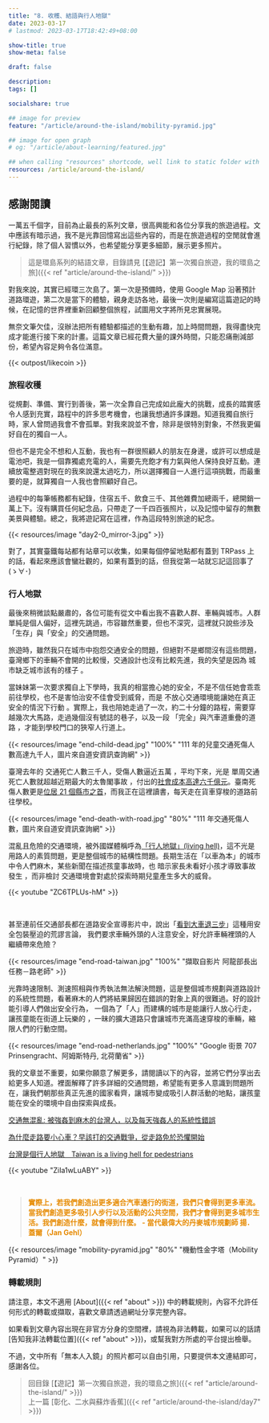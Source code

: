 ```yaml
---
title: "8. 收穫、結語與行人地獄"
date: 2023-03-17
# lastmod: 2023-03-17T18:42:49+08:00

show-title: true
show-meta: false

draft: false

description:
tags: []

socialshare: true

## image for preview
feature: "/article/around-the-island/mobility-pyramid.jpg"

## image for open graph
# og: "/article/about-learning/featured.jpg"

## when calling "resources" shortcode, well link to static folder with this path 
resources: /article/around-the-island/
---
```


<!-- &nbsp; -->

<!-- [text]({ ref "relpath" })。 -->

## 感謝閱讀

一萬五千個字，目前為止最長的系列文章，很高興能和各位分享我的旅遊過程。文中應該有暗示過，我不是光靠回憶寫出這些內容的，而是在旅遊過程的空閒就會進行紀錄，除了個人習慣以外，也希望能分享更多細節，展示更多照片。

<!--more-->

> 這是環島系列的結語文章，目錄請見 [【遊記】第一次獨自旅遊，我的環島之旅]({{< ref "article/around-the-island/" >}})

對我來說，其實已經環三次島了。第一次是預備時，使用 Google Map 沿著預計道路環遊，第二次是當下的體驗，親身走訪各地，最後一次則是編寫這篇遊記的時候，在記憶的世界裡重新回顧整個旅程，試圖用文字將所見忠實展現。

無奈文筆欠佳，沒辦法把所有體驗都描述的生動有趣，加上時間問題，我得盡快完成才能進行接下來的計畫。這篇文章已經花費大量的課外時間，只能忍痛刪減部份，希望內容足夠令各位滿意。

{{< outpost/likecoin >}}

### 旅程收穫

從規劃、準備、實行到善後，第一次全靠自己完成如此龐大的挑戰，成長的踏實感令人感到充實，路程中的許多思考機會，也讓我想通許多課題。知道我獨自旅行時，家人曾問過我會不會孤單。對我來說並不會，除非是很特別對象，不然我更偏好自在的獨自一人。

但也不是完全不想和人互動，我也有一群很照顧人的朋友在身邊，或許可以想成是電池吧，我是一個靠獨處充電的人，需要先充飽才有力氣與他人保持良好互動。連續放電整週對現在的我來說還太過吃力，所以選擇獨自一人進行這項挑戰，而最重要的是，就算獨自一人我也會照顧好自己。

過程中的每筆帳務都有紀錄，住宿五千、飲食三千、其他雜費加總兩千，總開銷一萬上下。沒有購買任何紀念品，只帶走了一千四百張照片，以及記憶中留存的無數美景與體驗。總之，我將遊記寫在這裡，作為這段特別旅途的紀念。

{{< resources/image "day2-0_mirror-3.jpg"  >}}

對了，其實臺鐵每站都有站章可以收集，如果每個停留地點都有蓋到 TRPass 上的話，看起來應該會蠻壯觀的，如果有蓋到的話，但我從第一站就忘記這回事了 (ゝ∀･)

### 行人地獄

最後來稍微談點嚴肅的，各位可能有從文中看出我不喜歡人群、車輛與城市。人群單純是個人偏好，這裡先跳過，市容雖然重要，但也不深究，這裡就只說些涉及「生存」與「安全」的交通問題。

旅遊時，雖然我只在城市中抱怨交通安全的問題，但絕對不是鄉間沒有這些問題，臺灣鄉下的車輛不會開的比較慢，交通設計也沒有比較先進，我的失望是因為 <h> 城市缺乏城市該有的樣子 </h> 。

當妹妹第一次要求獨自上下學時，我真的相當擔心她的安全，不是不信任她會乖乖前往學校，也不是害怕治安不佳會受到威脅，而是 <h> 不放心交通環境能讓她在真正安全的情況下行動 </h> 。實際上，我也陪她走過了一次，約二十分鐘的路程，需要穿越幾次大馬路，走過幾個沒有號誌的巷子，以及一段 <r> 「完全」與汽車道重疊的道路 </r> ，才能到學校門口的狹窄人行道上。

{{< resources/image "end-child-dead.jpg" "100%" "111 年的兒童交通死傷人數高達九千人，圖片來自道安資訊查詢網" >}}

臺灣去年的 <r> 交通死亡人數三千人，受傷人數逼近五萬 </r> ，平均下來，光是 <r> 單周交通死亡人數就超越近期最大的太魯閣事故 </r> ，付出的[社會成本高達六千億元](https://www.cna.com.tw/news/aipl/202110080163.aspx)。臺南死傷人數更是[位居 21 個縣市之首](https://roadsafety.tw/Dashboard/Custom?type=%E7%B8%A3%E5%B8%82%E6%AF%8F%E5%8D%81%E8%90%AC%E4%BA%BA%E6%AD%BB(%E5%82%B7)%E6%95%B8)，而我正在這裡讀書，每天走在貨車穿梭的道路前往學校。

{{< resources/image "end-death-with-road.jpg" "80%" "111 年交通死傷人數，圖片來自道安資訊查詢網" >}}

<!-- https://www.instagram.com/p/B3T0ZRRiepg/ -->

混亂且危險的交通環境，被外國媒體稱呼為[「行人地獄」(living hell)](https://edition.cnn.com/travel/article/taiwan-traffic-war-tourism-intl-hnk/index.html)，這不光是用路人的素質問題，更是整個城市的結構性問題。長期生活在「以車為本」的城市中令人們麻木，某些新聞在描述孩童事故時，也 <h> 暗示家長未看好小孩才導致事故發生 </h> ，而非檢討 <r> 交通環境會對處於探索時期兒童產生多大的威脅。 </r> 

{{< youtube "ZC6TPLUs-hM" >}}

&nbsp;

甚至連前任交通部長都在道路安全宣導影片中，說出「[看到大車退三步](https://youtu.be/w4t8ytdIiBk?t=180)」這種用安全包裝壓迫的荒謬言論， <r> 我們要求車輛外頭的人注意安全，好允許車輛裡頭的人繼續帶來危險？ </r>

{{< resources/image "end-road-taiwan.jpg" "100%" "擷取自影片 阿龍部長出任務－路老師" >}}

光靠時速限制、測速照相與作秀執法無法解決問題，這是整個城市規劃與道路設計的系統性問題，看著麻木的人們將結果歸因在錯誤的對象上真的很難過。好的設計能引導人們做出安全行為， <h> 一個為了「人」而建構的城市是能讓行人放心行走，讓孩童能在街道上玩樂的 </h> ，一昧的擴大道路只會讓城市充滿高速穿梭的車輛，縮限人們的行動空間。

{{< resources/image "end-road-netherlands.jpg" "100%" "Google 街景 707 Prinsengracht、阿姆斯特丹, 北荷蘭省" >}}

我的文章並不重要，如果你願意了解更多，請閱讀以下的內容，並將它們分享出去給更多人知道。裡面解釋了許多詳細的交通問題，希望能有更多人意識到問題所在，讓我們朝那些真正先進的國家看齊，讓城市變成吸引人群活動的地點，讓孩童能在安全的環境中自由探索與成長。

[交通無混亂: 被強姦到麻木的台灣人，以及每天強姦人的系統性錯誤](https://home.gamer.com.tw/artwork.php?sn=5520745) 

[為什麼走路要小心車？早該打的交通戰爭，從走路免於恐懼開始](https://home.gamer.com.tw/artwork.php?sn=5580281)

[台灣是個行人地獄＿Taiwan is a living hell for pedestrians](https://www.facebook.com/taiwanisalivinghellforpedestrians/)

{{< youtube "ZiIa1wLuABY" >}}

&nbsp;

> <span style="color:#e68a00"><b>實際上，若我們創造出更多適合汽車通行的街道，我們只會得到更多車流。當我們創造更多吸引人步行以及活動的公共空間，我們才會得到更多城市生活。我們創造什麼，就會得到什麼。 - 當代最偉大的丹麥城市規劃師 揚．蓋爾（Jan Gehl）</span></b>

{{< resources/image "mobility-pyramid.jpg" "80%" "機動性金字塔（Mobility Pyramid）" >}}

### 轉載規則

請注意，本文不適用 [About]({{< ref "about" >}}) 中的轉載規則，內容不允許任何形式的轉載或擷取，喜歡文章請透過網址分享完整內容。

如果看到文章內容出現在非官方分身的空間裡，請視為非法轉載，如果可以的話請[告知我非法轉載位置]({{< ref "about" >}})，或幫我對方所處的平台提出檢舉。

不過，文中所有「無本人入鏡」的照片都可以自由引用，只要提供本文連結即可，感謝各位。

> 回目錄 [【遊記】第一次獨自旅遊，我的環島之旅]({{< ref "article/around-the-island/" >}})  
> 上一篇 [彰化、二水與蘇炸香蕉]({{< ref "article/around-the-island/day7" >}})  
